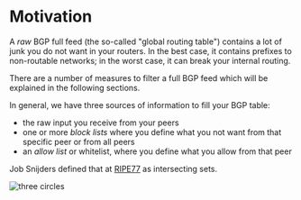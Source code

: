 # Motivation

A *raw* BGP full feed (the so-called "global routing table") contains a lot of junk you do not want in your routers. In the best case, it contains prefixes to non-routable networks; in the worst case, it can break your internal routing.

There are a number of measures to filter a full BGP feed which will be explained in the following sections.

In general, we have three sources of information to fill your BGP table:

- the raw input you receive from your peers
- one or more *block lists* where you define what you not want from that specific peer or from all peers
- an *allow list* or whitelist, where you define what you allow from that peer

Job Snijders defined that at [RIPE77](https://ripe77.ripe.net/presentations/59-RIPE77_Snijders_Routing_Policy_Architecture.pdf) as intersecting sets.

![three circles](../../../assets/images/protect_your_bgp_session_001.png)
